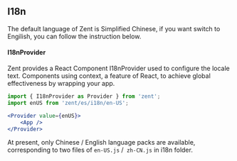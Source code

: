 ## I18n

The default language of Zent is Simplified Chinese, if you want switch to Engilish, you can follow the instruction below.

#### I18nProvider

Zent provides a React Component I18nProvider used to configure the locale text. Components using context, a feature of React, to achieve global effectiveness by wrapping your app.

```jsx
import { I18nProvider as Provider } from 'zent';
import enUS from 'zent/es/i18n/en-US';

<Provider value={enUS}>
	<App />
</Provider>
```

At present, only Chinese / English language packs are available, corresponding to two files of `en-US.js` /` zh-CN.js` in i18n folder.
